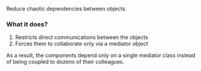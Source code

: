 Reduce chaotic dependencies between objects.

### What it does?
1. Restricts direct communications between the objects
1. Forces them to collaborate only via a mediator object

As a result, the components depend only on a single mediator class instead of being coupled to dozens of their colleagues.
